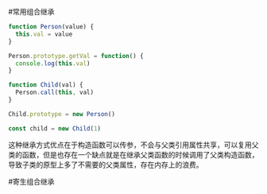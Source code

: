 #常用组合继承
```js
function Person(value) {
  this.val = value
}

Person.prototype.getVal = function() {
  console.log(this.val)
}

function Child(val) {
  Person.call(this, val)
}

Child.prototype = new Person()

const child = new Child(1)
```
这种继承方式优点在于构造函数可以传参，不会与父类引用属性共享，可以复用父类的函数，但是也存在一个缺点就是在继承父类函数的时候调用了父类构造函数，导致子类的原型上多了不需要的父类属性，存在内存上的浪费。

#寄生组合继承
```js

```